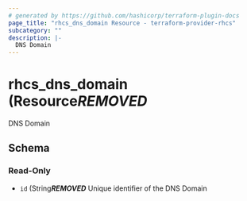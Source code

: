 ```yaml
---
# generated by https://github.com/hashicorp/terraform-plugin-docs
page_title: "rhcs_dns_domain Resource - terraform-provider-rhcs"
subcategory: ""
description: |-
  DNS Domain
---
```


# rhcs_dns_domain (Resource***REMOVED***

DNS Domain



<!-- schema generated by tfplugindocs -->
## Schema

### Read-Only

- `id` (String***REMOVED*** Unique identifier of the DNS Domain
